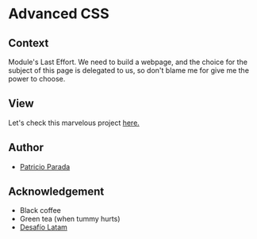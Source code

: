 # Advanced CSS

## Context

Module's Last Effort. We need to build a webpage, and the choice for the subject of this page is delegated to us, so don't blame me for give me the power to choose.

## View

Let's check this marvelous project [here.](https://pelafustan.github.io/advanced_css-exam/)

## Author

* [Patricio Parada](https://github.com/pelafustan)

## Acknowledgement

* Black coffee
* Green tea (when tummy hurts)
* [Desafío Latam](https://desafiolatam.com)
